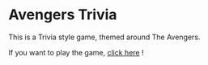 # Avengers Trivia

This is a Trivia style game, themed around The Avengers.

If you want to play the game, [click here](https://code-guy21.github.io/AvengersTrivia/) !
